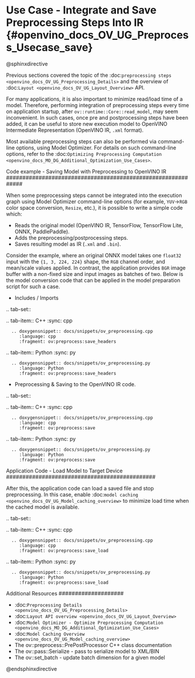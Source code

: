 # Use Case - Integrate and Save Preprocessing Steps Into IR {#openvino_docs_OV_UG_Preprocess_Usecase_save}

@sphinxdirective

Previous sections covered the topic of the :doc:`preprocessing steps <openvino_docs_OV_UG_Preprocessing_Details>` 
and the overview of :doc:`Layout <openvino_docs_OV_UG_Layout_Overview>` API.

For many applications, it is also important to minimize read/load time of a model. 
Therefore, performing integration of preprocessing steps every time on application 
startup, after ``ov::runtime::Core::read_model``, may seem inconvenient. In such cases, 
once pre and postprocessing steps have been added, it can be useful to store new execution 
model to OpenVINO Intermediate Representation (OpenVINO IR, `.xml` format).

Most available preprocessing steps can also be performed via command-line options, 
using Model Optimizer. For details on such command-line options, refer to the 
:doc:`Optimizing Preprocessing Computation <openvino_docs_MO_DG_Additional_Optimization_Use_Cases>`.

Code example - Saving Model with Preprocessing to OpenVINO IR
#############################################################

When some preprocessing steps cannot be integrated into the execution graph using 
Model Optimizer command-line options (for example, ``YUV``->``RGB`` color space conversion, 
``Resize``, etc.), it is possible to write a simple code which:

* Reads the original model (OpenVINO IR, TensorFlow, TensorFlow Lite, ONNX, PaddlePaddle).
* Adds the preprocessing/postprocessing steps.
* Saves resulting model as IR (``.xml`` and ``.bin``).

Consider the example, where an original ONNX model takes one ``float32`` input with the 
``{1, 3, 224, 224}`` shape, the ``RGB`` channel order, and mean/scale values applied. 
In contrast, the application provides ``BGR`` image buffer with a non-fixed size and 
input images as batches of two. Below is the model conversion code that can be applied 
in the model preparation script for such a case.

* Includes / Imports


.. tab-set::

   .. tab-item:: C++
      :sync: cpp

      .. doxygensnippet:: docs/snippets/ov_preprocessing.cpp
         :language: cpp
         :fragment: ov:preprocess:save_headers

   .. tab-item:: Python
      :sync: py

      .. doxygensnippet:: docs/snippets/ov_preprocessing.py
         :language: Python
         :fragment: ov:preprocess:save_headers


* Preprocessing & Saving to the OpenVINO IR code.


.. tab-set::

   .. tab-item:: C++
      :sync: cpp

      .. doxygensnippet:: docs/snippets/ov_preprocessing.cpp
         :language: cpp
         :fragment: ov:preprocess:save

   .. tab-item:: Python
      :sync: py

      .. doxygensnippet:: docs/snippets/ov_preprocessing.py
         :language: Python
         :fragment: ov:preprocess:save


Application Code - Load Model to Target Device
##############################################

After this, the application code can load a saved file and stop preprocessing. In this case, enable 
:doc:`model caching <openvino_docs_OV_UG_Model_caching_overview>` to minimize load 
time when the cached model is available.


.. tab-set::

   .. tab-item:: C++
      :sync: cpp

      .. doxygensnippet:: docs/snippets/ov_preprocessing.cpp
         :language: cpp
         :fragment: ov:preprocess:save_load

   .. tab-item:: Python
      :sync: py

      .. doxygensnippet:: docs/snippets/ov_preprocessing.py
         :language: Python
         :fragment: ov:preprocess:save_load


Additional Resources
####################

* :doc:`Preprocessing Details <openvino_docs_OV_UG_Preprocessing_Details>`
* :doc:`Layout API overview <openvino_docs_OV_UG_Layout_Overview>`
* :doc:`Model Optimizer - Optimize Preprocessing Computation <openvino_docs_MO_DG_Additional_Optimization_Use_Cases>`
* :doc:`Model Caching Overview <openvino_docs_OV_UG_Model_caching_overview>`
* The ov::preprocess::PrePostProcessor C++ class documentation
* The ov::pass::Serialize - pass to serialize model to XML/BIN
* The ov::set_batch - update batch dimension for a given model

@endsphinxdirective
